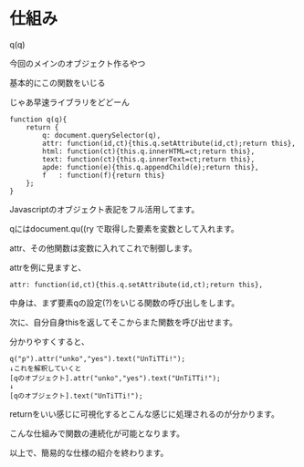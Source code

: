 # 仕組み

q(q)

今回のメインのオブジェクト作るやつ

基本的にこの関数をいじる

じゃあ早速ライブラリをどどーん
```
function q(q){
    return {
        q: document.querySelector(q),
        attr: function(id,ct){this.q.setAttribute(id,ct);return this},
        html: function(ct){this.q.innerHTML=ct;return this},
        text: function(ct){this.q.innerText=ct;return this},
        apde: function(e){this.q.appendChild(e);return this},
        f   : function(f){return this}
    };
}
```
Javascriptのオブジェクト表記をフル活用してます。

qにはdocument.qu((ry で取得した要素を変数として入れます。

attr、その他関数は変数に入れてこれで制御します。

attrを例に見ますと、
```
attr: function(id,ct){this.q.setAttribute(id,ct);return this},
```
中身は、まず要素qの設定(?)をいじる関数の呼び出しをします。

次に、自分自身thisを返してそこからまた関数を呼び出せます。

分かりやすくすると、
```
q("p").attr("unko","yes").text("UnTiTTi!");
↓これを解釈していくと
[qのオブジェクト].attr("unko","yes").text("UnTiTTi!");
↓
[qのオブジェクト].text("UnTiTTi!");
```
returnをいい感じに可視化するとこんな感じに処理されるのが分かります。

こんな仕組みで関数の連続化が可能となります。

以上で、簡易的な仕様の紹介を終わります。